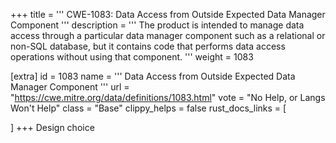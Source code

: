 +++
title = '''
CWE-1083: Data Access from Outside Expected Data Manager Component
'''
description	= '''
The product is intended to manage data access through a particular data manager component such as a relational or non-SQL database, but it contains code that performs data access operations without using that component.
'''
weight = 1083

[extra]
id = 1083
name = '''
Data Access from Outside Expected Data Manager Component
'''
url = "https://cwe.mitre.org/data/definitions/1083.html"
vote = "No Help, or Langs Won't Help"
class = "Base"
clippy_helps = false
rust_docs_links = [
	
]
+++
Design choice